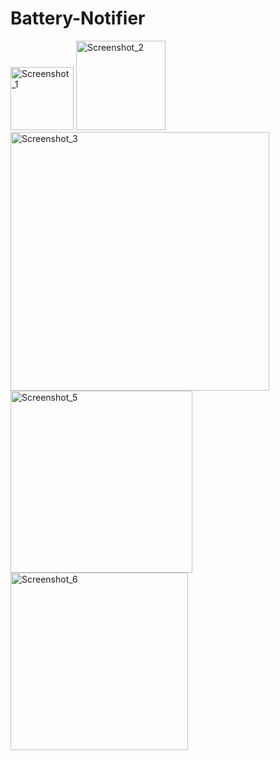﻿# Battery-Notifier
<img width="101" alt="Screenshot_1" src="https://user-images.githubusercontent.com/95249108/150656953-be6dd6ce-a8d9-4d9b-8741-d4be2e6ce4dc.png">
<img width="143" alt="Screenshot_2" src="https://user-images.githubusercontent.com/95249108/150656954-07acb39a-78c8-4103-8e5f-48c28318884a.png">
<img width="414" alt="Screenshot_3" src="https://user-images.githubusercontent.com/95249108/150656955-6b93cdc4-3be4-4f63-ab0d-a311f236ccb6.png">
<img width="291" alt="Screenshot_5" src="https://user-images.githubusercontent.com/95249108/150656956-5fe9e2e3-3c2e-4e8b-abe7-ee734b218cd5.png">
<img width="284" alt="Screenshot_6" src="https://user-images.githubusercontent.com/95249108/150656957-3d9de180-81ef-4ffb-b6e8-a88b35ba6aa9.png">
